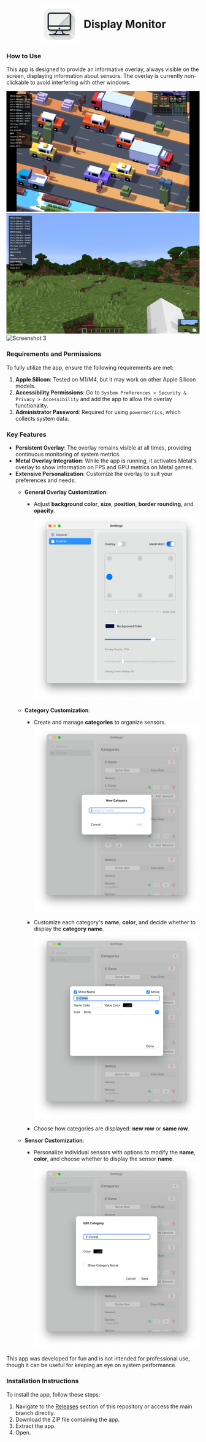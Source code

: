 <div align="center">
  <img src="media/logo.png" alt="Logo" width="100" style="vertical-align: middle; margin-right: 10px;">
  <h1 style="display: inline; font-size: 2em; vertical-align: middle;">Display Monitor</h1>
</div>

### How to Use

This app is designed to provide an informative overlay, always visible on the screen, displaying information about sensors. The overlay is currently non-clickable to avoid interfering with other windows.

![Screenshot 1](media/screenshot1.png)  
![Screenshot 2](media/screenshot2.png)  
![Screenshot 3](media/screenshot3.png)

### Requirements and Permissions
To fully utilize the app, ensure the following requirements are met:

1. **Apple Silicon**: Tested on M1/M4, but it may work on other Apple Silicon models.
2. **Accessibility Permissions**: Go to `System Preferences > Security & Privacy > Accessibility` and add the app to allow the overlay functionality.
3. **Administrator Password**: Required for using `powermetrics`, which collects system data.

### Key Features
- **Persistent Overlay**: The overlay remains visible at all times, providing continuous monitoring of system metrics.
- **Metal Overlay Integration**: While the app is running, it activates Metal's overlay to show information on FPS and GPU metrics on Metal games.
- **Extensive Personalization**: Customize the overlay to suit your preferences and needs:
  - **General Overlay Customization**:
    - Adjust **background color**, **size**, **position**, **border rounding**, and **opacity**.
    ![Screenshot 5](media/screenshot5.png)

  - **Category Customization**:
    - Create and manage **categories** to organize sensors.
    ![Screenshot 6](media/screenshot6.png)

    - Customize each category's **name**, **color**, and decide whether to display the **category name**.
    ![Screenshot 7](media/screenshot7.png)

    - Choose how categories are displayed: **new row** or **same row**.
  - **Sensor Customization**:
    - Personalize individual sensors with options to modify the **name**, **color**, and choose whether to display the sensor **name**.
    ![Screenshot 8](media/screenshot8.png)


This app was developed for fun and is not intended for professional use, though it can be useful for keeping an eye on system performance.

### Installation Instructions
To install the app, follow these steps:

1. Navigate to the [Releases](#) section of this repository or access the main branch directly.
2. Download the ZIP file containing the app.
3. Extract the app.
4. Open.
